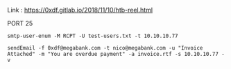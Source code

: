 Link : https://0xdf.gitlab.io/2018/11/10/htb-reel.html

PORT 25

```
smtp-user-enum -M RCPT -U test-users.txt -t 10.10.10.77
```

```
sendEmail -f 0xdf@megabank.com -t nico@megabank.com -u "Invoice Attached" -m "You are overdue payment" -a invoice.rtf -s 10.10.10.77 -v
```

